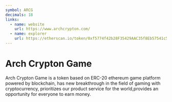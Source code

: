 ```yaml
---
symbol: ARCG
decimals: 18
links:
  - name: website
    url: https://www.archcrypton.com/
  - name: explorer
    url: https://etherscan.io/token/0xf5774f42b28F35429AAC35f8Eb57541c511fDd49
---
```


# Arch Crypton Game

Arch Crypton Game is a token based on ERC-20 ethereum game platform powered by blockchain, has new breakthrough in the field of gaming with cryptocurrency, prioritizes our product service for the world,provides an opportunity for everyone to earn money.
